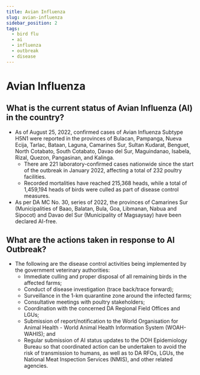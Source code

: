 ```yaml
---
title: Avian Influenza
slug: avian-influenza
sidebar_position: 2
tags:
  - bird flu
  - ai
  - influenza
  - outbreak
  - disease
---
```


# Avian Influenza

## What is the current status of Avian Influenza (AI) in the country?

- As of August 25, 2022, confirmed cases of Avian Influenza Subtype H5N1 were reported in the provinces of Bulacan, Pampanga, Nueva Ecija, Tarlac, Bataan, Laguna, Camarines Sur, Sultan Kudarat, Benguet, North Cotabato, South Cotabato, Davao del Sur, Maguindanao, Isabela, Rizal, Quezon, Pangasinan, and Kalinga.
  - There are 221 laboratory-confirmed cases nationwide since the start of the outbreak in January 2022, affecting a total of 232 poultry facilities.
  - Recorded mortalities have reached 215,368 heads, while a total of 1,459,194 heads of birds were culled as part of disease control measures.
- As per DA MC No. 30, series of 2022, the provinces of Camarines Sur (Municipalities of Baao, Balatan, Bula, Goa, Libmanan, Nabua and Sipocot) and Davao del Sur (Municipality of Magsaysay) have been declared AI-free.

## What are the actions taken in response to AI Outbreak?

- The following are the disease control activities being implemented by the government veterinary authorities:
  - Immediate culling and proper disposal of all remaining birds in the affected farms;
  - Conduct of disease investigation (trace back/trace forward);
  - Surveillance in the 1-km quarantine zone around the infected farms;
  - Consultative meetings with poultry stakeholders;
  - Coordination with the concerned DA Regional Field Offices and LGUs;
  - Submission of report/notification to the World Organisation for Animal Health - World Animal Health Information System (WOAH-WAHIS); and
  - Regular submission of AI status updates to the DOH Epidemiology Bureau so that coordinated action can be undertaken to avoid the risk of transmission to humans, as well as to DA RFOs, LGUs, the National Meat Inspection Services (NMIS), and other related agencies.
